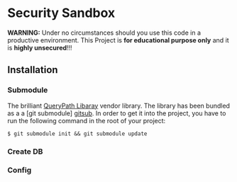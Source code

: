 # Security Sandbox

**WARNING:** Under no circumstances should you use this code in a productive environment. This Project is **for educational purpose only** and it is **highly unsecured**!!!

## Installation

### Submodule

The brilliant [QueryPath Libaray][qp] vendor library. The library has been bundled as a a [git submodule] [gitsub]. In order to get it into the project, you have to run the following command in the root of your project:

    $ git submodule init && git submodule update

### Create DB

### Config


[qp]: http://querypath.org/
[gitsub]: http://book.git-scm.com/5_submodules.html